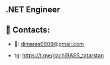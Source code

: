 ###
## .NET Engineer

## 💬 Contacts:
- 📧: dimaras0909@gmail.com

- tg: https://t.me/gachiBASS_tatarstan

